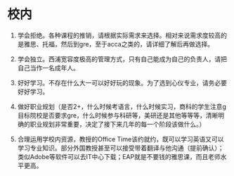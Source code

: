 # 校内

1. 学会拒绝。各种课程的推销，请根据实际需求来选择。相对来说需求度较高的是雅思、托福，然后到gre，至于acca之类的，请详细了解后再做选择。

2. 学会独立。西浦宽容度极高的管理方式，只有自己能成为自己的负责人，请把自己当作一名成年人。

3. 好好学习。不存在什么大一可以好好玩的现象。为了选到心仪专业，请务必要好好学习。

4. 做好职业规划（是否2+，什么时候考语言，什么时候实习，商科的学生注意g目标院校是否要求gre，什么时候参与科研等，美研还是其他等等等，清晰明确的职业规划非常重要，决定了接下来几年的每一个阶段该做什么。）

5. 合理运用学校内资源，教授的Office Time该约就约，既可以学习英语又可以学习专业知识。部分外国教授甚至可以接受带着翻译与他沟通（提前确认）；类似Adobe等软件可以去IT中心下载；EAP就是不要钱的雅思课，而且老师水平更高。
